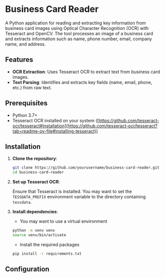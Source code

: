 # Business Card Reader

A Python application for reading and extracting key information from business card images using Optical Character Recognition (OCR) with Tesseract and OpenCV. The tool processes an image of a business card and extracts information such as name, phone number, email, company name, and address.

## Features
- **OCR Extraction**: Uses Tesseract OCR to extract text from business card images.
- **Text Parsing**: Identifies and extracts key fields (name, email, phone, etc.) from raw text.

## Prerequisites

- Python 3.7+
- Tesseract OCR installed on your system ([https://github.com/tesseract-ocr/tesseract#installation](https://github.com/tesseract-ocr/tesseract?tab=readme-ov-file#installing-tesseract))

## Installation

1. **Clone the repository**:

   ```bash
   git clone https://github.com/yourusername/business-card-reader.git
   cd business-card-reader
   ```
2. **Set up Tesseract OCR**:

   Ensure that Tesseract is installed. You may want to set the `TESSDATA_PREFIX` environment variable to the directory containing `tessdata`.

3. **Install dependencies**:

   - You may want to use a virtual environment

   ```bash
   python -m venv venv
   source venv/bin/activate
   ```

   - Install the required packages

   ```bash
   pip install -r requirements.txt
   ```

## Configuration
